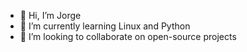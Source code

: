 - 👋 Hi, I’m Jorge
- 🌱 I’m currently learning Linux and Python
- 💞️ I’m looking to collaborate on open-source projects

<!---
jorchrub/jorchrub is a ✨ special ✨ repository because its `README.md` (this file) appears on your GitHub profile.
You can click the Preview link to take a look at your changes.
- 📫 How to reach me
--->
